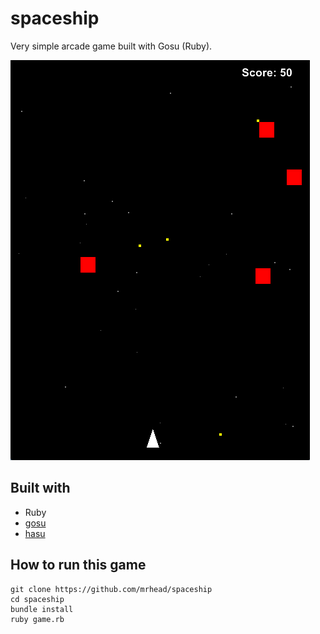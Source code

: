spaceship
=========

Very simple arcade game built with Gosu (Ruby).

![spaceship](screenshot.png)

Built with
----------

* Ruby
* [gosu](http://www.libgosu.org/)
* [hasu](https://github.com/michaelfairley/hasu)


How to run this game
--------------------

```
git clone https://github.com/mrhead/spaceship
cd spaceship
bundle install
ruby game.rb
```
